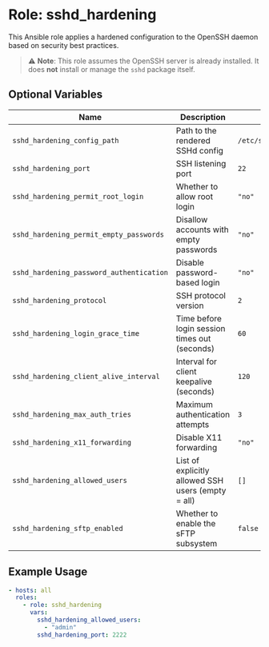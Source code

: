 # Role: sshd_hardening

This Ansible role applies a hardened configuration to the OpenSSH daemon based on security best practices.

> ⚠️ **Note**: This role assumes the OpenSSH server is already installed. It does **not** install or manage the `sshd` package itself.

## Optional Variables

| Name                                     | Description                                        | Default                                     |
|------------------------------------------|----------------------------------------------------|---------------------------------------------|
| `sshd_hardening_config_path`             | Path to the rendered SSHd config                   | `/etc/ssh/sshd_config.d/sshd.conf`          |
| `sshd_hardening_port`                    | SSH listening port                                 | `22`                                        |
| `sshd_hardening_permit_root_login`       | Whether to allow root login                        | `"no"`                                      |
| `sshd_hardening_permit_empty_passwords`  | Disallow accounts with empty passwords             | `"no"`                                      |
| `sshd_hardening_password_authentication` | Disable password-based login                       | `"no"`                                      |
| `sshd_hardening_protocol`                | SSH protocol version                               | `2`                                         |
| `sshd_hardening_login_grace_time`        | Time before login session times out (seconds)      | `60`                                        |
| `sshd_hardening_client_alive_interval`   | Interval for client keepalive (seconds)            | `120`                                       |
| `sshd_hardening_max_auth_tries`          | Maximum authentication attempts                    | `3`                                         |
| `sshd_hardening_x11_forwarding`          | Disable X11 forwarding                             | `"no"`                                      |
| `sshd_hardening_allowed_users`           | List of explicitly allowed SSH users (empty = all) | `[]`                                        |
| `sshd_hardening_sftp_enabled`            | Whether to enable the sFTP subsystem               | `false`                                     |

## Example Usage

```yaml
- hosts: all
  roles:
    - role: sshd_hardening
      vars:
        sshd_hardening_allowed_users:
          - "admin"
        sshd_hardening_port: 2222
```
